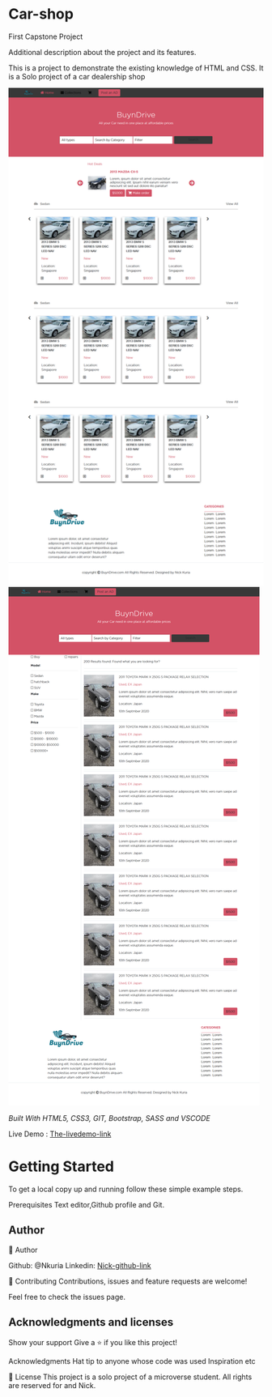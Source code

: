 # Car-shop

First Capstone Project

Additional description about the project and its features.

This is a project to demonstrate the existing knowledge of HTML and CSS. It is a Solo project of a car dealership shop

<img src="images/Screenshot_2020-09-14 BuynDrive.png" alt="Screenshot">
<img src="images/Screenshot_2020-09-14 BuynDrive(1).png" alt="Screenshot">


<i>Built With HTML5, CSS3, GIT, Bootstrap, SASS and VSCODE</i>

Live Demo : [The-livedemo-link](https://nkuria.github.io/Car-shop/)

<h1>Getting Started</h1>

To get a local copy up and running follow these simple example steps.

Prerequisites Text editor,Github profile and Git.

<h2>Author</h2>


👤 Author

Github: @Nkuria Linkedin: [Nick-github-link](https://www.linkedin.com/in/nick-kuria-a148931a9/)

🤝 Contributing Contributions, issues and feature requests are welcome!

Feel free to check the issues page.

## Acknowledgments and licenses

Show your support Give a ⭐️ if you like this project!

Acknowledgments Hat tip to anyone whose code was used Inspiration etc

📝 License This project is a solo project of a microverse student. All rights are reserved for and Nick.